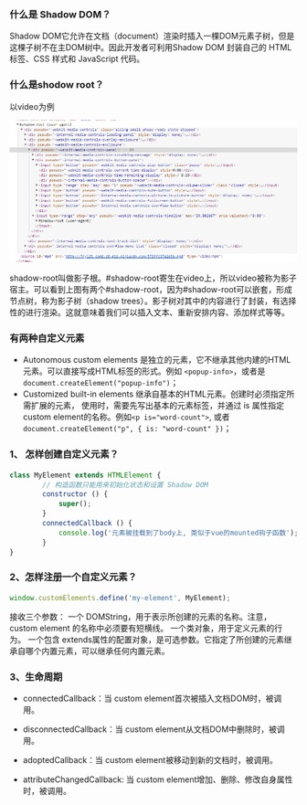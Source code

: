 ### 什么是 Shadow DOM？
Shadow DOM它允许在文档（document）渲染时插入一棵DOM元素子树，但是这棵子树不在主DOM树中。因此开发者可利用Shadow DOM 封装自己的 HTML 标签、CSS 样式和 JavaScript 代码。

### 什么是shodow root？
以video为例

![video](./img/video.png)

shadow-root叫做影子根。#shadow-root寄生在video上，所以video被称为影子宿主。可以看到上图有两个#shadow-root，因为#shadow-root可以嵌套，形成节点树，称为影子树（shadow trees）。影子树对其中的内容进行了封装，有选择性的进行渲染。这就意味着我们可以插入文本、重新安排内容、添加样式等等。

### 有两种自定义元素
- Autonomous custom elements 是独立的元素，它不继承其他内建的HTML元素。可以直接写成HTML标签的形式。例如 `<popup-info>`，或者是`document.createElement("popup-info")`；
- Customized built-in elements 继承自基本的HTML元素。创建时必须指定所需扩展的元素， 使用时，需要先写出基本的元素标签，并通过 is 属性指定custom element的名称。例如`<p is="word-count">`, 或者 `document.createElement("p", { is: "word-count" })`；

### 1、 怎样创建自定义元素？
```javascript
class MyElement extends HTMLElement {
        // 构造函数只能用来初始化状态和设置 Shadow DOM
        constructor () {
        	super();
        }
        connectedCallback () {
			console.log('元素被挂载到了body上, 类似于vue的mounted钩子函数');
        }
}
```

### 2、怎样注册一个自定义元素？
```javascript
window.customElements.define('my-element', MyElement);
```

接收三个参数：
        一个 DOMString，用于表示所创建的元素的名称。注意，custom element 的名称中必须要有短横线。
        一个类对象，用于定义元素的行为。
        一个包含 extends属性的配置对象，是可选参数。它指定了所创建的元素继承自哪个内置元素，可以继承任何内置元素。

### 3、生命周期

- connectedCallback：当 custom element首次被插入文档DOM时，被调用。

- disconnectedCallback：当 custom element从文档DOM中删除时，被调用。

- adoptedCallback：当 custom element被移动到新的文档时，被调用。

- attributeChangedCallback: 当 custom element增加、删除、修改自身属性时，被调用。
